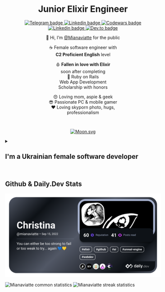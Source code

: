 <div align="center">
  <h1 style="width:100%;height:10%;text-align:center;position:relative;top:40%;">Junior Elixir Engineer</h1>

  <a href="https://t.me/Mianaviatte/">
  <img src ="https://img.shields.io/badge/-Telegram-blue?style=plastic&logo=telegram&logoColor=white&link=https://t.me/Mianaviatte/" alt="Telegram badge"/>
 </a>
  
 <a href="https://www.linkedin.com/in/mianaviatte/">
  <img src ="https://img.shields.io/badge/-LinkedIn-blue?style=plastic&logo=Linkedin&logoColor=white&link=https://www.linkedin.com/in/mianaviatte/" alt="Linkedin badge"/>
 </a>

 

<a href="https://www.codewars.com/users/Mianaviatte">
  <img src ="https://img.shields.io/badge/-Codewars-red?style=plastic&logo=Codewars&logoColor=white&link=https://www.codewars.com/users/Mianaviatte" alt="Codewars badge"/>
 </a>
<br />

 <a href="https://exercism.org/profiles/Mianaviatte">
  <img src ="https://img.shields.io/badge/-Exercism_Elixir, Ruby_&_JS-purple?style=plastic&logo=exercism&logoColor=white&link=https://exercism.org/profiles/Mianaviatte" alt="Linkedin badge"/>
 </a>

 <a href="https://dev.to/mianaviatte">
  <img src ="https://img.shields.io/badge/-Dev.to-purple?style=plastic&logo=dev.to&logoColor=white&link=https://dev.to/mianaviatte" alt="Dev.to badge"/>
 </a>

<br />  
  
        
  👋 Hi, I’m [@Mianaviatte](https://www.instagram.com/mianaviatte/) for the public  

 ☕️ Female software engineer with  
  **C2 Proficient English** level  
     
  🩸 **Fallen in love with Elixir**  
  soon after completing  
  💎 Ruby on Rails  
  Web App Development  
  Scholarship with honors  
    
  😍 Loving mom, aspie & geek  
  😎 Passionate PC & mobile gamer  
  ❤️ Loving skyporn photo, hugs,  
  professionalism  

  <br />  

<!-- real time moon -->
[![Moon.svg](https://moon-svg.minung.dev/moon.svg?theme=ray)](https://moon-svg.minung.dev)  
 
 </div>

      
<details>  
 <summary><h2>I'm a Ukrainian female software developer</h2></summary>  

  💻 Pythoness in tech with Ruby lips on Rails of sanity brewing Elixir to summon Phoenix  
  🙏 Becoming an experienced and valuable asset in **remote** tech field after 10+ years in business fields  
  💎 Drilling into architecture, refactoring, databases & clean coding  
  
</details>  

<br />  
  
<!--- GitHub stats -->
<h2>Github & Daily.Dev Stats</h2>

<a href="https://app.daily.dev/mianaviatte"><img src="./devcard.png" width="600" alt="Mianaviatte's Dev Card"/></a>

  <picture>
    <source
      srcset="https://github-readme-stats.vercel.app/api?username=Mianaviatte&show_icons=true&theme=dark&hide_border=false&line_height=20"
      media="(prefers-color-scheme: dark)"
    />
    <source
      srcset="https://github-readme-stats.vercel.app/api?username=Mianaviatte&show_icons=true&hide_border=false&line_height=20"
      media="(prefers-color-scheme: light), (prefers-color-scheme: no-preference)"
    />
    <img width="600" src="https://github-readme-stats.vercel.app/api?username=Mianaviatte&show_icons=true&hide_border=false&line_height=20" alt="Mianaviatte common statistics"/>
  </picture>
  
  <img width="600" src="https://github-readme-streak-stats.herokuapp.com/?user=Mianaviatte&theme=dark&hide_border=false"  alt="Mianaviatte streak statistics"/>  



 <!-- <img width="400" src="https://github-readme-stats.anuraghazra1.vercel.app/api/top-langs/?username=Mianaviatte&show_icons=true&locale=en&theme=dark&hide_border=false&no-bg=true&no-frame=true&langs_count=10&include_all_commits=true&count_private=true" alt="Mianaviatte languages statistics"/> -->
